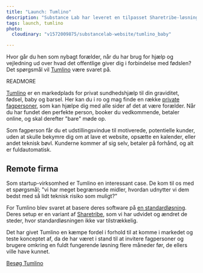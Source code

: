 ```yaml
---
title: "Launch: Tumlino"
description: "Substance Lab har leveret en tilpasset Sharetribe-løsning til Tumlino"
tags: launch, tumlino
photo:
  cloudinary: "v1572009875/substancelab-website/tumlino_baby"

---
```


Hvor går du hen som nybagt forælder, når du har brug for hjælp og vejledning ud over hvad det offentlige giver dig i forbindelse med fødslen? Det spørgsmål vil <a href="https://www.tumlino.dk">Tumlino</a> være svaret på.

READMORE

[Tumlino](https://www.tumlino.dk) er en markedplads for privat sundhedshjælp til din graviditet, fødsel, baby og barsel. Her kan du i ro og mag finde en række [private fagpersoner](https://www.tumlino.dk/s), som kan hjælpe dig med alle sider af det at være forælder. Når du har fundet den perfekte person, booker du vedkommende, betaler online, og skal derefter "bare" møde op.

Som fagperson får du et udstillingsvindue til motiverede, potentielle kunder, uden at skulle bekymre dig om at lave et website, opsætte en kalender, eller andet teknisk bøvl. Kunderne kommer af sig selv, betaler på forhånd, og alt er fuldautomatisk.

## Remote firma

Som startup-virksomhed er Tumlino en interessant case. De kom til os med et spørgsmål; "vi har meget begrænsede midler, hvordan udnytter vi dem bedst med så lidt teknisk risiko som muligt?"

For Tumlino blev svaret at basere deres software på [en standardløsning](/articles/standard-loesninger). Deres setup er en variant af [Sharetribe](https://sharetribe.com), som vi har udvidet og ændret de steder, hvor standardløsningen ikke var tilstrækkelig.

Det har givet Tumlino en kæmpe fordel i forhold til at komme i markedet og teste konceptet af, da de har været i stand til at invitere fagpersoner og brugere omkring en fuldt fungerende løsning flere måneder før, de ellers ville have kunnet.

<div class="call-to-action"><a href="https://www.tumlino.dk/" title="Tumlino">Besøg Tumlino</a></div>
